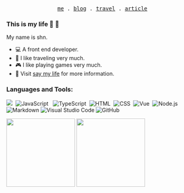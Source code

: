 <p align="center">
  <samp>
    <a href="https://github.com/ShnHz">me</a> .
    <a href="https://www.sanghangning.cn">blog</a> .
    <a href="https://www.sanghangning.cn/views/travel/Map.html">travel</a> .
    <a href="https://www.sanghangning.cn/views/Archives.html">article</a>
  </samp>
</p>

### This is my life 🥳 👋

My name is shn.
* 💻 A front end developer.
* 🚗 I like traveling very much.
* 🎮 I like playing games very much.
* 💨 Visit [say my life](https://www.sanghangning.cn) for more information.

### Languages and Tools:

![](https://visitor-badge.glitch.me/badge?page_id=https://www.sanghangning.cn)&nbsp;
![JavaScript](https://img.shields.io/badge/-JavaScript-e5cd0c?style=flat-square&logo=JavaScript&labelColor=f7df1e&logoColor=000)&nbsp;&nbsp;
![TypeScript](https://img.shields.io/badge/-TypeScript-F7F8FA?style=flat&logo=typescript)&nbsp;
![HTML](https://img.shields.io/badge/-HTML-F7F8FA?style=flat&logo=HTML5)&nbsp;
![CSS](https://img.shields.io/badge/-CSS-F7F8FA?style=flat&logo=CSS3&logoColor=1572B6)&nbsp;
![Vue](https://img.shields.io/badge/-Vue.js-29beb0?style=flat-square&logo=vue.js&labelColor=ffffff&color=4FC08D)&nbsp;
![Node.js](https://img.shields.io/badge/Node.js-339933?style=flat-square&logo=Node.js&logoColor=white)&nbsp;
![Markdown](https://img.shields.io/badge/MarkDown-2C8EBB?style=flat-square&logo=Markdown&logoColor=white)
![Visual Studio Code](https://img.shields.io/badge/Visual_Studio_Code-23aaf2?style=flat-square&logo=Visual-Studio-Code&logoColor=white)
![GitHub](https://img.shields.io/badge/-GitHub-F7F8FA?style=flat&logo=github&logoColor=000000)&nbsp;

<p>
<img height="180em" src="https://github-readme-stats-eight-theta.vercel.app/api?username=wehuss&show_icons=true&include_all_commits=true&count_private=true&bg_color=F7F8FA&text_color=4E5969](https://github-readme-stats.vercel.app/api?username=ShnHz&show_icons=true&include_all_commits&count_private=true" />
<img height="180em" src="https://github-readme-stats-eight-theta.vercel.app/api/top-langs/?username=ShnHz&layout=compact&langs_count=8&bg_color=F7F8FA&text_color=4E5969" />
</p>
 
<!-- <p align="center">
  <img src="https://activity-graph.herokuapp.com/graph?username=ShnHz&bg_color=ffffff&color=000000&line=30a141&point=03d3d&area=false&hide_border=true" align="center" /> -->

